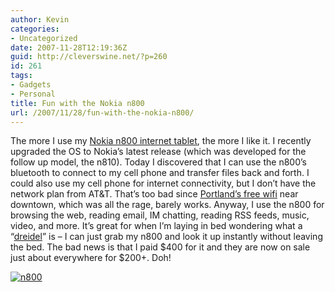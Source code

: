 ```yaml
---
author: Kevin
categories:
- Uncategorized
date: 2007-11-28T12:19:36Z
guid: http://cleverswine.net/?p=260
id: 261
tags:
- Gadgets
- Personal
title: Fun with the Nokia n800
url: /2007/11/28/fun-with-the-nokia-n800/
---
```


The more I use my [Nokia n800 internet tablet](http://en.wikipedia.org/wiki/Nokia_N800), the more I like it. I recently upgraded the OS to Nokia&#8217;s latest release (which was developed for the follow up model, the n810). Today I discovered that I can use the n800&#8217;s bluetooth to connect to my cell phone and transfer files back and forth. I could also use my cell phone for internet connectivity, but I don&#8217;t have the network plan from AT&#038;T. That&#8217;s too bad since [Portland&#8217;s free wifi](http://www.metrofi.com/) near downtown, which was all the rage, barely works. Anyway, I use the n800 for browsing the web, reading email, IM chatting, reading RSS feeds, music, video, and more. It&#8217;s great for when I&#8217;m laying in bed wondering what a &#8220;[dreidel](http://en.wikipedia.org/wiki/Dreidel)&#8221; is &#8211; I can just grab my n800 and look it up instantly without leaving the bed. The bad news is that I paid $400 for it and they are now on sale just about everywhere for $200+. Doh!

[<img src="https://i0.wp.com/farm3.static.flickr.com/2095/2071208887_085732c73e_m_d.jpg?w=840" alt="n800" data-recalc-dims="1" />](http://www.flickr.com/photo_zoom.gne?id=2071208887&#038;size=o)